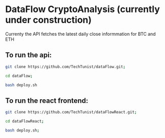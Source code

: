 # DataFlow CryptoAnalysis (currently under construction)

Currenty the API fetches the latest daily close informmation for BTC and ETH

## To run the api:

```bash
git clone https://github.com/TechTunist/dataFlow.git;

cd dataFlow;

bash deploy.sh
```

## To run the react frontend:

```bash
git clone https://github.com/TechTunist/dataFlowReact.git;

cd dataFlowReact;

bash deploy.sh;
```


